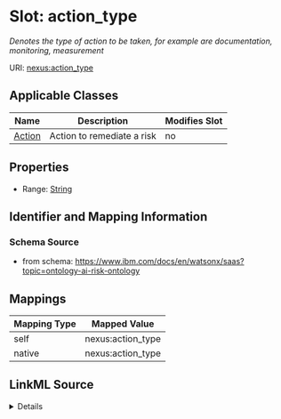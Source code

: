 

# Slot: action_type


_Denotes the type of action to be taken, for example are documentation, monitoring, measurement_





URI: [nexus:action_type](https://www.ibm.com/docs/en/watsonx/saas?topic=ontology-action_type)



<!-- no inheritance hierarchy -->





## Applicable Classes

| Name | Description | Modifies Slot |
| --- | --- | --- |
| [Action](Action.md) | Action to remediate a risk |  no  |







## Properties

* Range: [String](String.md)





## Identifier and Mapping Information







### Schema Source


* from schema: https://www.ibm.com/docs/en/watsonx/saas?topic=ontology-ai-risk-ontology




## Mappings

| Mapping Type | Mapped Value |
| ---  | ---  |
| self | nexus:action_type |
| native | nexus:action_type |




## LinkML Source

<details>
```yaml
name: action_type
description: Denotes the type of action to be taken, for example are documentation,
  monitoring, measurement
from_schema: https://www.ibm.com/docs/en/watsonx/saas?topic=ontology-ai-risk-ontology
rank: 1000
alias: action_type
owner: Action
domain_of:
- Action
range: string

```
</details>
